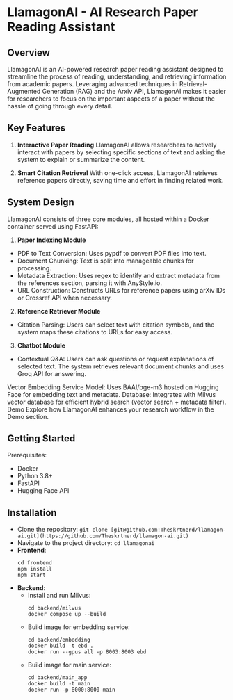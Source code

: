 # LlamagonAI - AI Research Paper Reading Assistant

## Overview

LlamagonAI is an AI-powered research paper reading assistant designed to streamline the process of reading, understanding, and retrieving information from academic papers. Leveraging advanced techniques in Retrieval-Augmented Generation (RAG) and the Arxiv API, LlamagonAI makes it easier for researchers to focus on the important aspects of a paper without the hassle of going through every detail.

## Key Features

1. **Interactive Paper Reading**
LlamagonAI allows researchers to actively interact with papers by selecting specific sections of text and asking the system to explain or summarize the content.

2. **Smart Citation Retrieval**
With one-click access, LlamagonAI retrieves reference papers directly, saving time and effort in finding related work.

## System Design
LlamagonAI consists of three core modules, all hosted within a Docker container served using FastAPI:

1. **Paper Indexing Module**
- PDF to Text Conversion: Uses pypdf to convert PDF files into text.
- Document Chunking: Text is split into manageable chunks for processing.
- Metadata Extraction: Uses regex to identify and extract metadata from the references section, parsing it with AnyStyle.io.
- URL Construction: Constructs URLs for reference papers using arXiv IDs or Crossref API when necessary.

2. **Reference Retriever Module**
- Citation Parsing: Users can select text with citation symbols, and the system maps these citations to URLs for easy access.

3. **Chatbot Module**
- Contextual Q&A: Users can ask questions or request explanations of selected text. The system retrieves relevant document chunks and uses Groq API for answering.

Vector Embedding Service
Model: Uses BAAI/bge-m3 hosted on Hugging Face for embedding text and metadata.
Database: Integrates with Milvus vector database for efficient hybrid search (vector search + metadata filter).
Demo
Explore how LlamagonAI enhances your research workflow in the Demo section.

## Getting Started
Prerequisites:
- Docker
- Python 3.8+
- FastAPI
- Hugging Face API

## Installation
- Clone the repository: ```git clone [git@github.com:Theskrtnerd/llamagon-ai.git](https://github.com/Theskrtnerd/llamagon-ai.git)```
- Navigate to the project directory: ```cd llamagonai```
- **Frontend**:
  ```
  cd frontend
  npm install
  npm start
  ```
- **Backend**:
  + Install and run Milvus:
    ```
    cd backend/milvus
    docker compose up --build
    ```
  + Build image for embedding service:
    ```
    cd backend/embedding
    docker build -t ebd .
    docker run --gpus all -p 8003:8003 ebd
    ```
  + Build image for main service:
    ```
    cd backend/main_app
    docker build -t main .
    docker run -p 8000:8000 main
    ```
